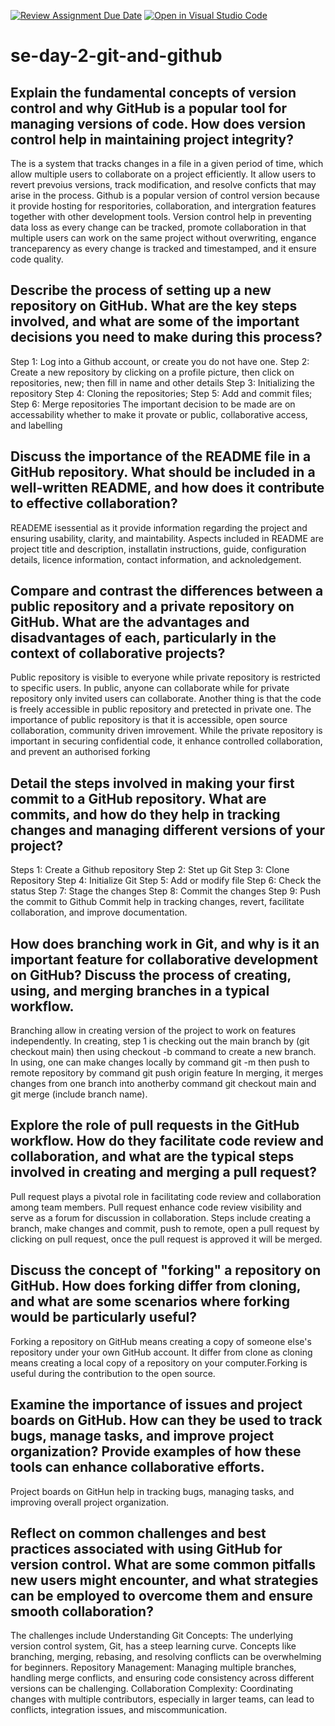 [![Review Assignment Due Date](https://classroom.github.com/assets/deadline-readme-button-22041afd0340ce965d47ae6ef1cefeee28c7c493a6346c4f15d667ab976d596c.svg)](https://classroom.github.com/a/8wgCKhpZ)
[![Open in Visual Studio Code](https://classroom.github.com/assets/open-in-vscode-2e0aaae1b6195c2367325f4f02e2d04e9abb55f0b24a779b69b11b9e10269abc.svg)](https://classroom.github.com/online_ide?assignment_repo_id=18517052&assignment_repo_type=AssignmentRepo)
# se-day-2-git-and-github
## Explain the fundamental concepts of version control and why GitHub is a popular tool for managing versions of code. How does version control help in maintaining project integrity?
The is a system that tracks changes in a file in a given period of time, which allow multiple users to collaborate on a project efficiently. It allow users to revert prevoius versions, track modification, and resolve conficts that may arise in the process. 
Github is a popular version of control version because it provide hosting for resporitories, collaboration, and intergration features together with other development tools.
Version control help in preventing data loss as every change can be tracked, promote collaboration in that multiple users can work on the same project without overwriting, engance tranceparency as every change is tracked and timestamped, and it ensure code quality. 
## Describe the process of setting up a new repository on GitHub. What are the key steps involved, and what are some of the important decisions you need to make during this process?
Step 1: Log into a Github account, or create you do not have one.
Step 2: Create a new repository by clicking on a profile picture, then click on repositories, new; then fill in name and other details
Step 3: Initializing the repository
Step 4: Cloning the repositories; 
Step 5: Add and commit files; 
Step 6: Merge repositories
The important decision to be made are on accessability whether to make it provate or public, collaborative access, and labelling
## Discuss the importance of the README file in a GitHub repository. What should be included in a well-written README, and how does it contribute to effective collaboration?
READEME isessential as it provide information regarding the project and ensuring usability, clarity, and maintability. Aspects included in README are project title and description, installatin instructions, guide, configuration details, licence information, contact information, and acknoledgement. 
## Compare and contrast the differences between a public repository and a private repository on GitHub. What are the advantages and disadvantages of each, particularly in the context of collaborative projects?
Public repository is visible to everyone while private repository is restricted to specific users. In public, anyone can collaborate while for private repository only invited users can collaborate. Another thing is that the code is freely accessible in public repository and pretected in private one. The importance of public repository is that it is accessible, open source collaboration, community driven imrovement. While the private repository is important in securing confidential code, it enhance controlled collaboration, and prevent an authorised forking
## Detail the steps involved in making your first commit to a GitHub repository. What are commits, and how do they help in tracking changes and managing different versions of your project?
Steps 1: Create a Github repository
Step 2: Stet up Git
Step 3: Clone Repository
Step 4: Initialize Git
Step 5: Add or modify file
Step 6: Check the status
Step 7: Stage the changes
Step 8: Commit the changes
Step 9: Push the commit to Github
Commit help in tracking changes, revert, facilitate collaboration, and improve documentation. 
## How does branching work in Git, and why is it an important feature for collaborative development on GitHub? Discuss the process of creating, using, and merging branches in a typical workflow.
Branching allow in creating version of the project to work on features independently. 
In creating, step 1 is checking out the main branch by (git checkout main) then using checkout -b command to create a new branch.
In using, one can make changes locally by command git -m then push to remote repository by command git push origin feature
In merging, it merges changes from one branch into anotherby command git checkout main and git merge (include branch name). 
## Explore the role of pull requests in the GitHub workflow. How do they facilitate code review and collaboration, and what are the typical steps involved in creating and merging a pull request?
Pull request plays a pivotal role in facilitating code review and collaboration among team members.
Pull request enhance code review visibility and serve as a forum for discussion in collaboration. 
Steps include creating a branch, make changes and commit, push to remote, open a pull request by clicking on pull request, once the pull request is approved it will be merged. 
## Discuss the concept of "forking" a repository on GitHub. How does forking differ from cloning, and what are some scenarios where forking would be particularly useful?
Forking a repository on GitHub means creating a copy of someone else's repository under your own GitHub account. It differ from clone as cloning means creating a local copy of a repository on your computer.Forking is useful during the contribution to the open source.
## Examine the importance of issues and project boards on GitHub. How can they be used to track bugs, manage tasks, and improve project organization? Provide examples of how these tools can enhance collaborative efforts.
Project boards on GitHun help in tracking bugs, managing tasks, and improving overall project organization. 
## Reflect on common challenges and best practices associated with using GitHub for version control. What are some common pitfalls new users might encounter, and what strategies can be employed to overcome them and ensure smooth collaboration?
The challenges include Understanding Git Concepts: The underlying version control system, Git, has a steep learning curve. Concepts like branching, merging, rebasing, and resolving conflicts can be overwhelming for beginners.
Repository Management: Managing multiple branches, handling merge conflicts, and ensuring code consistency across different versions can be challenging.
Collaboration Complexity: Coordinating changes with multiple contributors, especially in larger teams, can lead to conflicts, integration issues, and miscommunication.

